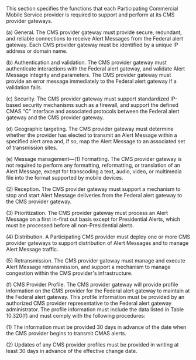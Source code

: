 This section specifies the functions that each Participating Commercial Mobile Service provider is required to support and perform at its CMS provider gateways.

(a) General. The CMS provider gateway must provide secure, redundant, and reliable connections to receive Alert Messages from the Federal alert gateway. Each CMS provider gateway must be identified by a unique IP address or domain name.

(b) Authentication and validation. The CMS provider gateway must authenticate interactions with the Federal alert gateway, and validate Alert Message integrity and parameters. The CMS provider gateway must provide an error message immediately to the Federal alert gateway if a validation fails.

(c) Security. The CMS provider gateway must support standardized IP-based security mechanisms such as a firewall, and support the defined CMAS “C” interface and associated protocols between the Federal alert gateway and the CMS provider gateway.

(d) Geographic targeting. The CMS provider gateway must determine whether the provider has elected to transmit an Alert Message within a specified alert area and, if so, map the Alert Message to an associated set of transmission sites.

(e) Message management—(1) Formatting. The CMS provider gateway is not required to perform any formatting, reformatting, or translation of an Alert Message, except for transcoding a text, audio, video, or multimedia file into the format supported by mobile devices.

(2) Reception. The CMS provider gateway must support a mechanism to stop and start Alert Message deliveries from the Federal alert gateway to the CMS provider gateway.

(3) Prioritization. The CMS provider gateway must process an Alert Message on a first in-first out basis except for Presidential Alerts, which must be processed before all non-Presidential alerts.

(4) Distribution. A Participating CMS provider must deploy one or more CMS provider gateways to support distribution of Alert Messages and to manage Alert Message traffic.

(5) Retransmission. The CMS provider gateway must manage and execute Alert Message retransmission, and support a mechanism to manage congestion within the CMS provider's infrastructure.

(f) CMS Provider Profile. The CMS provider gateway will provide profile information on the CMS provider for the Federal alert gateway to maintain at the Federal alert gateway. This profile information must be provided by an authorized CMS provider representative to the Federal alert gateway administrator. The profile information must include the data listed in Table 10.320(f) and must comply with the following procedures:

(1) The information must be provided 30 days in advance of the date when the CMS provider begins to transmit CMAS alerts.

(2) Updates of any CMS provider profiles must be provided in writing at least 30 days in advance of the effective change date.

